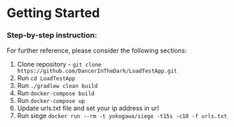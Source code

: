 # Getting Started

### Step-by-step instruction:

For further reference, please consider the following sections:

1. Clone repository - `git clone https://github.com/DancerInTheDark/LoadTestApp.git`
2. Run `cd LoadTestApp`
3. Run `./gradlew clean build`
4. Run `docker-compose build`
5. Run `docker-compose up`
6. Update urls.txt file and set your ip address in url
7. Run siege `docker run --rm -t yokogawa/siege -t15s -c10 -f urls.txt`
